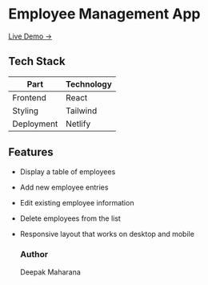 # Employee Management App

[Live Demo →](https://employeeemanagementt.netlify.app)


## Tech Stack

| Part       | Technology  |
|------------|-------------|
| Frontend   | React       |
| Styling    | Tailwind    |
| Deployment | Netlify     |

## Features

- Display a table of employees
- Add new employee entries
- Edit existing employee information
- Delete employees from the list
- Responsive layout that works on desktop and mobile

  ### Author
  Deepak Maharana
